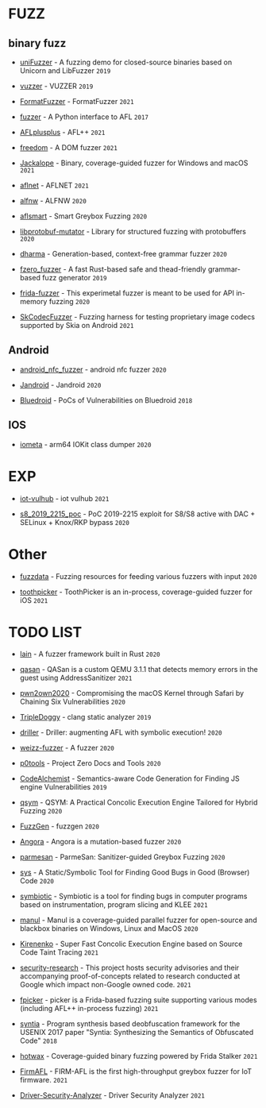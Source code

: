 
# FUZZ

## binary fuzz

* [uniFuzzer](https://github.com/PAGalaxyLab/uniFuzzer) - A fuzzing demo for closed-source binaries based on Unicorn and LibFuzzer `2019`

* [vuzzer](https://github.com/vusec/vuzzer) - VUZZER `2019`

* [FormatFuzzer](https://github.com/uds-se/FormatFuzzer) - FormatFuzzer `2021`

* [fuzzer](https://github.com/shellphish/fuzzer) - A Python interface to AFL `2017`

* [AFLplusplus](https://github.com/AFLplusplus/AFLplusplus) - AFL++ `2021`

* [freedom](https://github.com/sslab-gatech/freedom) - A DOM fuzzer `2021`

* [Jackalope](https://github.com/googleprojectzero/Jackalope) - Binary, coverage-guided fuzzer for Windows and macOS `2021`

* [aflnet](https://github.com/aflnet/aflnet) - AFLNET `2021`

* [alfnw](https://github.com/LyleMi/aflnw) - ALFNW `2020`

* [aflsmart](https://github.com/aflsmart/aflsmart) - Smart Greybox Fuzzing `2020`

* [libprotobuf-mutator](https://github.com/google/libprotobuf-mutator) - Library for structured fuzzing with protobuffers `2020`

* [dharma](https://github.com/MozillaSecurity/dharma) - Generation-based, context-free grammar fuzzer `2020`

* [fzero_fuzzer](https://github.com/gamozolabs/fzero_fuzzer) - A fast Rust-based safe and thead-friendly grammar-based fuzz generator `2019`

* [frida-fuzzer](https://github.com/andreafioraldi/frida-fuzzer) - This experimetal fuzzer is meant to be used for API in-memory fuzzing `2020`

* [SkCodecFuzzer](https://github.com/googleprojectzero/SkCodecFuzzer) - Fuzzing harness for testing proprietary image codecs supported by Skia on Android `2021`


## Android

* [android_nfc_fuzzer](https://github.com/m-y-mo/android_nfc_fuzzer) - android nfc fuzzer `2020`

* [Jandroid](https://github.com/FSecureLABS/Jandroid) - Jandroid `2020`

* [Bluedroid](https://github.com/JiounDai/Bluedroid) - PoCs of Vulnerabilities on Bluedroid `2018`

## IOS

* [iometa](https://github.com/Siguza/iometa) - arm64 IOKit class dumper `2020`

# EXP

* [iot-vulhub](https://github.com/firmianay/IoT-vulhub) - iot vulhub `2021`


* [s8_2019_2215_poc](https://github.com/chompie1337/s8_2019_2215_poc) - PoC 2019-2215 exploit for S8/S8 active with DAC + SELinux + Knox/RKP bypass `2020`


# Other

* [fuzzdata](https://github.com/MozillaSecurity/fuzzdata) - Fuzzing resources for feeding various fuzzers with input `2020`

* [toothpicker](https://github.com/seemoo-lab/toothpicker) - ToothPicker is an in-process, coverage-guided fuzzer for iOS `2021`


# TODO LIST 

* [lain](https://github.com/microsoft/lain) - A fuzzer framework built in Rust `2020`

* [qasan](https://github.com/andreafioraldi/qasan) - QASan is a custom QEMU 3.1.1 that detects memory errors in the guest using AddressSanitizer `2021` 

* [pwn2own2020](https://github.com/sslab-gatech/pwn2own2020) - Compromising the macOS Kernel through Safari by Chaining Six Vulnerabilities `2020`

* [TripleDoggy](https://github.com/GoSSIP-SJTU/TripleDoggy) - clang static analyzer `2019`

* [driller](https://github.com/shellphish/driller) - Driller: augmenting AFL with symbolic execution! `2020`

* [weizz-fuzzer](https://github.com/andreafioraldi/weizz-fuzzer) - A fuzzer `2020`

* [p0tools](https://github.com/googleprojectzero/p0tools) - Project Zero Docs and Tools `2020`

* [CodeAlchemist](https://github.com/SoftSec-KAIST/CodeAlchemist) - Semantics-aware Code Generation for Finding JS engine Vulnerabilities `2019`

* [qsym](https://github.com/sslab-gatech/qsym) - QSYM: A Practical Concolic Execution Engine Tailored for Hybrid Fuzzing `2020`

* [FuzzGen](https://github.com/HexHive/FuzzGen) - fuzzgen `2020`

* [Angora](https://github.com/AngoraFuzzer/Angora) - Angora is a mutation-based fuzzer `2020`

* [parmesan](https://github.com/vusec/parmesan) - ParmeSan: Sanitizer-guided Greybox Fuzzing `2020`

* [sys](https://github.com/PLSysSec/sys) - A Static/Symbolic Tool for Finding Good Bugs in Good (Browser) Code `2020`

* [symbiotic](https://github.com/staticafi/symbiotic) - Symbiotic is a tool for finding bugs in computer programs based on instrumentation, program slicing and KLEE `2021`

* [manul](https://github.com/mxmssh/manul) - Manul is a coverage-guided parallel fuzzer for open-source and blackbox binaries on Windows, Linux and MacOS `2020`

* [Kirenenko](https://github.com/ChengyuSong/Kirenenko) - Super Fast Concolic Execution Engine based on Source Code Taint Tracing `2021`

* [security-research](https://github.com/google/security-research) - This project hosts security advisories and their accompanying proof-of-concepts related to research conducted at Google which impact non-Google owned code. `2021`

* [fpicker](https://github.com/ttdennis/fpicker) - picker is a Frida-based fuzzing suite supporting various modes (including AFL++ in-process fuzzing) `2021`

* [syntia](https://github.com/RUB-SysSec/syntia) - Program synthesis based deobfuscation framework for the USENIX 2017 paper "Syntia: Synthesizing the Semantics of Obfuscated Code"    `2018`

* [hotwax](https://github.com/meme/hotwax) - Coverage-guided binary fuzzing powered by Frida Stalker `2021`

* [FirmAFL](https://github.com/zyw-200/FirmAFL) - FIRM-AFL is the first high-throughput greybox fuzzer for IoT firmware. `2021`

* [Driver-Security-Analyzer](https://github.com/alibaba-edu/Driver-Security-Analyzer) -  Driver Security Analyzer `2021`
